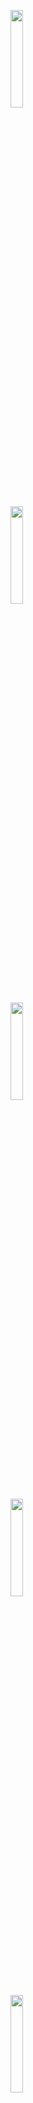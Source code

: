 


<p>
  <img width="20%" src="https://github.com/bstars/Diffusion/blob/main/0.gif">
</p>

<p>
  <img width="20%" src="https://github.com/bstars/Diffusion/blob/main/1.gif">
</p>

<p>
  <img width="20%" src="https://github.com/bstars/Diffusion/blob/main/2.gif">
</p>

<p>
  <img width="20%" src="https://github.com/bstars/Diffusion/blob/main/3.gif">
</p>

<p>
  <img width="20%" src="https://github.com/bstars/Diffusion/blob/main/4.gif">
</p>

